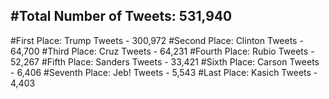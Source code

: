 #Total Number of Tweets: 531,940 
---
#First Place: Trump Tweets - 300,972
#Second Place: Clinton Tweets - 64,700
#Third Place: Cruz Tweets - 64,231
#Fourth Place: Rubio Tweets - 52,267
#Fifth Place: Sanders Tweets - 33,421
#Sixth Place: Carson Tweets - 6,406
#Seventh Place: Jeb! Tweets - 5,543
#Last Place: Kasich Tweets - 4,403
